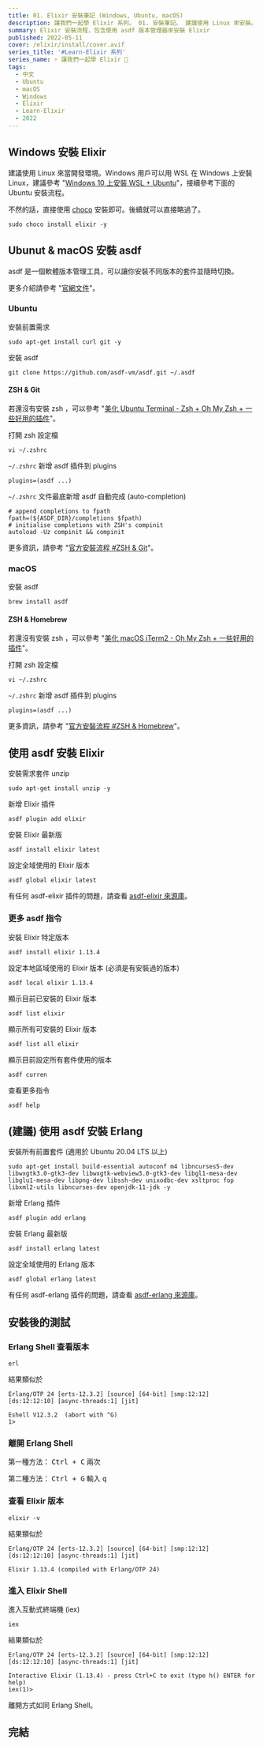 ```yaml
---
title: 01. Elixir 安裝筆記 (Windows, Ubuntu, macOS)
description: 讓我們一起學 Elixir 系列。 01. 安裝筆記。 建議使用 Linux 來安裝。本篇文章主要紀錄在 Windows 與 Ubuntu 上安裝 Elixir 的流程，包含使用 asdf 版本管理器來安裝。
summary: Elixir 安裝流程，包含使用 asdf 版本管理器來安裝 Elixir
published: 2022-05-11
cover: /elixir/install/cover.avif
series_title: '#Learn-Elixir 系列'
series_name: ⚡ 讓我們一起學 Elixir 🧪
tags:
  - 中文
  - Ubuntu
  - macOS
  - Windows
  - Elixir
  - Learn-Elixir
  - 2022
---
```


<script lang="ts">
  import Img from '$lib/components/extra/zoom.svelte'
</script>

## Windows 安裝 Elixir

建議使用 Linux 來當開發環境。Windows 用戶可以用 WSL 在 Windows 上安裝 Linux，建議參考 "[Windows 10 上安裝 WSL + Ubuntu](/dev-env/wsl/ubuntu)"，接續參考下面的 Ubuntu 安裝流程。

不然的話，直接使用 [choco](https://community.chocolatey.org/packages/Elixir) 安裝即可。後續就可以直接略過了。

```shell
sudo choco install elixir -y
```

## Ubunut & macOS 安裝 asdf

asdf 是一個軟體版本管理工具，可以讓你安裝不同版本的套件並隨時切換。

更多介紹請參考 "[官網文件](https://asdf-vm.com/guide/introduction.html)"。

### Ubuntu

安裝前置需求

```shell
sudo apt-get install curl git -y
```

安裝 asdf

```shell
git clone https://github.com/asdf-vm/asdf.git ~/.asdf
```

#### ZSH & Git

若還沒有安裝 zsh ，可以參考 "[美化 Ubuntu Terminal - Zsh + Oh My Zsh + 一些好用的插件](/dev-env/ubuntu/oh-my-zsh)"。

打開 zsh 設定檔

```shell
vi ~/.zshrc
```

`~/.zshrc` 新增 asdf 插件到 plugins

```shell title="~/.zshrc"
plugins=(asdf ...)
```

`~/.zshrc` 文件最底新增 asdf 自動完成 (auto-completion)

```shell title="~/.zshrc"
# append completions to fpath
fpath=(${ASDF_DIR}/completions $fpath)
# initialise completions with ZSH's compinit
autoload -Uz compinit && compinit
```

更多資訊，請參考 "[官方安裝流程 #ZSH & Git](https://asdf-vm.com/guide/getting-started.html#_3-install-asdf)"。

### macOS

安裝 asdf

```shell
brew install asdf
```

#### ZSH & Homebrew

若還沒有安裝 zsh ，可以參考 "[美化 macOS iTerm2 - Oh My Zsh + 一些好用的插件](/dev-env/macos/oh-my-zsh)"。

打開 zsh 設定檔

```shell
vi ~/.zshrc
```

`~/.zshrc` 新增 asdf 插件到 plugins

```shell title="~/.zshrc"
plugins=(asdf ...)
```

更多資訊，請參考 "[官方安裝流程 #ZSH & Homebrew](https://asdf-vm.com/guide/getting-started.html#_3-install-asdf)"。

## 使用 asdf 安裝 Elixir

安裝需求套件 unzip

```shell
sudo apt-get install unzip -y
```

新增 Elixir 插件

```shell
asdf plugin add elixir
```

安裝 Elixir 最新版

```shell
asdf install elixir latest
```

設定全域使用的 Elixir 版本

```shell
asdf global elixir latest
```

有任何 asdf-elixir 插件的問題，請查看 [asdf-elixir 來源庫](https://github.com/asdf-vm/asdf-elixir)。

### 更多 asdf 指令

安裝 Elixir 特定版本

```shell
asdf install elixir 1.13.4
```

設定本地區域使用的 Elixir 版本
(必須是有安裝過的版本)

```shell
asdf local elixir 1.13.4
```

顯示目前已安裝的 Elixir 版本

```shell
asdf list elixir
```

顯示所有可安裝的 Elixir 版本

```shell
asdf list all elixir
```

顯示目前設定所有套件使用的版本

```shell
asdf curren
```

查看更多指令

```shell
asdf help
```

## (建議) 使用 asdf 安裝 Erlang

安裝所有前置套件 (適用於 Ubuntu 20.04 LTS 以上)

```shell
sudo apt-get install build-essential autoconf m4 libncurses5-dev libwxgtk3.0-gtk3-dev libwxgtk-webview3.0-gtk3-dev libgl1-mesa-dev libglu1-mesa-dev libpng-dev libssh-dev unixodbc-dev xsltproc fop libxml2-utils libncurses-dev openjdk-11-jdk -y
```

新增 Erlang 插件

```shell
asdf plugin add erlang
```

安裝 Erlang 最新版

```shell
asdf install erlang latest
```

設定全域使用的 Erlang 版本

```shell
asdf global erlang latest
```

有任何 asdf-erlang 插件的問題，請查看 [asdf-erlang 來源庫](https://github.com/asdf-vm/asdf-erlang)。

## 安裝後的測試

### Erlang Shell 查看版本

```shell
erl
```

結果類似於

```shell
Erlang/OTP 24 [erts-12.3.2] [source] [64-bit] [smp:12:12] [ds:12:12:10] [async-threads:1] [jit]

Eshell V12.3.2  (abort with ^G)
1>
```

### 離開 Erlang Shell

第一種方法： <kbd>Ctrl + C</kbd> 兩次

第二種方法： <kbd>Ctrl + G</kbd> 輸入 <kbd>q</kbd>

### 查看 Elixir 版本

```shell
elixir -v
```

結果類似於

```shell
Erlang/OTP 24 [erts-12.3.2] [source] [64-bit] [smp:12:12] [ds:12:12:10] [async-threads:1] [jit]

Elixir 1.13.4 (compiled with Erlang/OTP 24)
```

### 進入 Elixir Shell

進入互動式終端機 (iex)

```shell
iex
```

結果類似於

```shell
Erlang/OTP 24 [erts-12.3.2] [source] [64-bit] [smp:12:12] [ds:12:12:10] [async-threads:1] [jit]

Interactive Elixir (1.13.4) - press Ctrl+C to exit (type h() ENTER for help)
iex(1)>
```

離開方式如同 Erlang Shell。

## 完結
